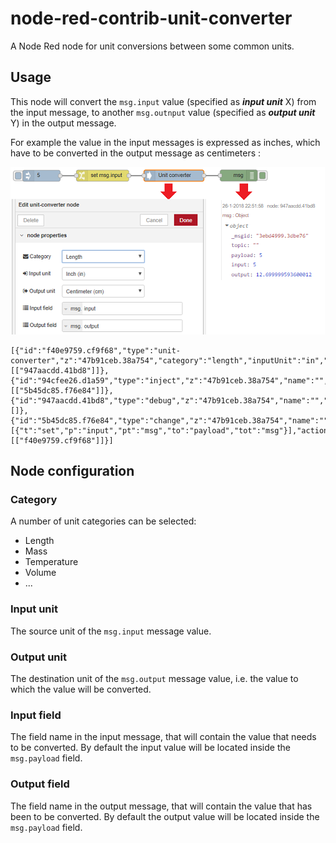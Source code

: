 # node-red-contrib-unit-converter
A Node Red node for unit conversions between some common units.

## Usage
This node will convert the `msg.input` value (specified as ***input unit*** X) from the input message, to another `msg.outnput` value (specified as ***output unit*** Y) in the output message.

For example the value in the input messages is expressed as inches, which have to be converted in the output message as centimeters :

![Unit conversion](https://raw.githubusercontent.com/bartbutenaers/node-red-contrib-unit-converter/master/images/unit_conversion.png)

```
[{"id":"f40e9759.cf9f68","type":"unit-converter","z":"47b91ceb.38a754","category":"length","inputUnit":"in","outputUnit":"cm","inputField":"input","outputField":"output","name":"","x":871.5001640319824,"y":876.3333530426025,"wires":[["947aacdd.41bd8"]]},{"id":"94cfee26.d1a59","type":"inject","z":"47b91ceb.38a754","name":"","topic":"","payload":"5","payloadType":"num","repeat":"","crontab":"","once":false,"x":518.5002746582031,"y":876.6667184829712,"wires":[["5b45dc85.f76e84"]]},{"id":"947aacdd.41bd8","type":"debug","z":"47b91ceb.38a754","name":"","active":true,"console":"false","complete":"true","x":1044.5000801086426,"y":876.0000019073486,"wires":[]},{"id":"5b45dc85.f76e84","type":"change","z":"47b91ceb.38a754","name":"","rules":[{"t":"set","p":"input","pt":"msg","to":"payload","tot":"msg"}],"action":"","property":"","from":"","to":"","reg":false,"x":681.5001602172852,"y":876.333384513855,"wires":[["f40e9759.cf9f68"]]}]
```

## Node configuration

### Category
A number of unit categories can be selected:
+ Length
+ Mass
+ Temperature
+ Volume
+ ...

### Input unit
The source unit of the `msg.input` message value.

### Output unit
The destination unit of the `msg.output` message value, i.e. the value to which the value will be converted.

### Input field
The field name in the input message, that will contain the value that needs to be converted.  By default the input value will be located inside the `msg.payload` field.

### Output field
The field name in the output message, that will contain the value that has been to be converted.  By default the output value will be located inside the `msg.payload` field.
